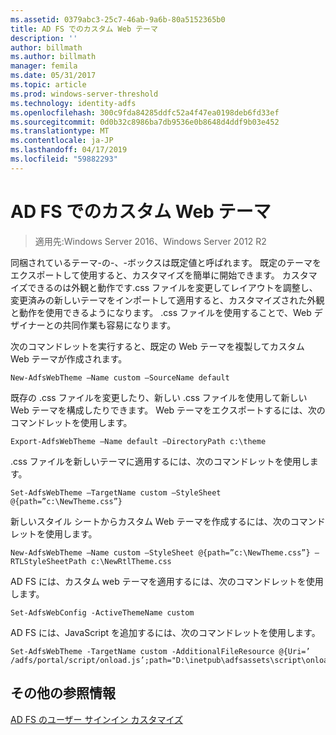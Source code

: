 ```yaml
---
ms.assetid: 0379abc3-25c7-46ab-9a6b-80a5152365b0
title: AD FS でのカスタム Web テーマ
description: ''
author: billmath
ms.author: billmath
manager: femila
ms.date: 05/31/2017
ms.topic: article
ms.prod: windows-server-threshold
ms.technology: identity-adfs
ms.openlocfilehash: 300c9fda84285ddfc52a4f47ea0198deb6fd33ef
ms.sourcegitcommit: 0d0b32c8986ba7db9536e0b8648d4ddf9b03e452
ms.translationtype: MT
ms.contentlocale: ja-JP
ms.lasthandoff: 04/17/2019
ms.locfileid: "59882293"
---
```

# <a name="custom-web-themes-in-ad-fs"></a>AD FS でのカスタム Web テーマ 

>適用先:Windows Server 2016、Windows Server 2012 R2

同梱されているテーマ\-の\-、\-ボックスは既定値と呼ばれます。 既定のテーマをエクスポートして使用すると、カスタマイズを簡単に開始できます。 カスタマイズできるのは外観と動作です.css ファイルを変更してレイアウトを調整し、変更済みの新しいテーマをインポートして適用すると、カスタマイズされた外観と動作を使用できるようになります。 .css ファイルを使用することで、Web デザイナーとの共同作業も容易になります。  
  
次のコマンドレットを実行すると、既定の Web テーマを複製してカスタム Web テーマが作成されます。  
  
  
`New-AdfsWebTheme –Name custom –SourceName default ` 

  
既存の .css ファイルを変更したり、新しい .css ファイルを使用して新しい Web テーマを構成したりできます。 Web テーマをエクスポートするには、次のコマンドレットを使用します。  
  

    Export-AdfsWebTheme –Name default –DirectoryPath c:\theme  

  
.css ファイルを新しいテーマに適用するには、次のコマンドレットを使用します。  
  

    Set-AdfsWebTheme –TargetName custom –StyleSheet @{path=”c:\NewTheme.css”}  
  
  
新しいスタイル シートからカスタム Web テーマを作成するには、次のコマンドレットを使用します。  
  
  
`New-AdfsWebTheme –Name custom –StyleSheet @{path=”c:\NewTheme.css”} –RTLStyleSheetPath c:\NewRtlTheme.css ` 
  
  
  
AD FS には、カスタム web テーマを適用するには、次のコマンドレットを使用します。  
  

`Set-AdfsWebConfig -ActiveThemeName custom`  

  
AD FS には、JavaScript を追加するには、次のコマンドレットを使用します。  
  
 
    Set-AdfsWebTheme -TargetName custom -AdditionalFileResource @{Uri=’ /adfs/portal/script/onload.js’;path="D:\inetpub\adfsassets\script\onload.js"}  


## <a name="additional-references"></a>その他の参照情報 
[AD FS のユーザー サインイン カスタマイズ](AD-FS-user-sign-in-customization.md)  
